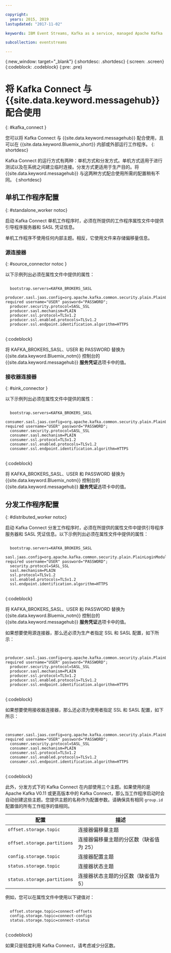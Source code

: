 ```yaml
---

copyright:
  years: 2015, 2019
lastupdated: "2017-11-02"

keywords: IBM Event Streams, Kafka as a service, managed Apache Kafka

subcollection: eventstreams

---
```


{:new_window: target="_blank"}
{:shortdesc: .shortdesc}
{:screen: .screen}
{:codeblock: .codeblock}
{:pre: .pre}

# 将 Kafka Connect 与 {{site.data.keyword.messagehub}} 配合使用
{: #kafka_connect }

您可以将 Kafka Connect 与 {{site.data.keyword.messagehub}} 配合使用，且可以在 {{site.data.keyword.Bluemix_short}} 内部或外部运行工作程序。
{: shortdesc}

Kafka Connect 的运行方式有两种：单机方式和分发方式。单机方式适用于进行测试以及在系统之间建立临时连接。分发方式更适用于生产目的。将 {{site.data.keyword.messagehub}} 与这两种方式配合使用所需的配置稍有不同。
{:shortdesc}

## 单机工作程序配置
{: #standalone_worker notoc}

启动 Kafka Connect 单机工作程序时，必须在所提供的工作程序属性文件中提供引导程序服务器和 SASL 凭证信息。

单机工作程序不使用任何内部主题。相反，它使用文件来存储偏移量信息。

### 源连接器
{: #source_connector notoc }

以下示例列出必须在属性文件中提供的属性：

<pre>
<code>
  bootstrap.servers=KAFKA_BROKERS_SASL
  producer.sasl.jaas.config=org.apache.kafka.common.security.plain.PlainLoginModule required username="USER" password="PASSWORD";
  producer.security.protocol=SASL_SSL
  producer.sasl.mechanism=PLAIN
  producer.ssl.protocol=TLSv1.2
  producer.ssl.enabled.protocols=TLSv1.2
  producer.ssl.endpoint.identification.algorithm=HTTPS
</code>
</pre>
{:codeblock}

将 KAFKA_BROKERS_SASL、USER 和 PASSWORD 替换为 {{site.data.keyword.Bluemix_notm}} 控制台的 {{site.data.keyword.messagehub}} **服务凭证**选项卡中的值。


### 接收器连接器
{: #sink_connector }

以下示例列出必须在属性文件中提供的属性：

<pre>
<code>
  bootstrap.servers=KAFKA_BROKERS_SASL
  consumer.sasl.jaas.config=org.apache.kafka.common.security.plain.PlainLoginModule required username="USER" password="PASSWORD";
  consumer.security.protocol=SASL_SSL
  consumer.sasl.mechanism=PLAIN
  consumer.ssl.protocol=TLSv1.2
  consumer.ssl.enabled.protocols=TLSv1.2
  consumer.ssl.endpoint.identification.algorithm=HTTPS
</code>
</pre>
{:codeblock}

将 KAFKA_BROKERS_SASL、USER 和 PASSWORD 替换为 {{site.data.keyword.Bluemix_notm}} 控制台的 {{site.data.keyword.messagehub}} **服务凭证**选项卡中的值。


## 分发工作程序配置
{: #distributed_worker notoc}

启动 Kafka Connect 分发工作程序时，必须在所提供的属性文件中提供引导程序服务器和 SASL 凭证信息。以下示例列出必须在属性文件中提供的属性：

<pre>
<code>
  bootstrap.servers=KAFKA_BROKERS_SASL
  sasl.jaas.config=org.apache.kafka.common.security.plain.PlainLoginModule required username="USER" password="PASSWORD";
  security.protocol=SASL_SSL
  sasl.mechanism=PLAIN
  ssl.protocol=TLSv1.2
  ssl.enabled.protocols=TLSv1.2
  ssl.endpoint.identification.algorithm=HTTPS
</code>
</pre>
{:codeblock}

将 KAFKA_BROKERS_SASL、USER 和 PASSWORD 替换为 {{site.data.keyword.Bluemix_notm}} 控制台的 {{site.data.keyword.messagehub}} **服务凭证**选项卡中的值。


如果想要使用源连接器，那么还必须为生产者指定 SSL 和 SASL 配置，如下所示：

<pre>
<code>
  producer.sasl.jaas.config=org.apache.kafka.common.security.plain.PlainLoginModule required username="USER" password="PASSWORD";
  producer.security.protocol=SASL_SSL
  producer.sasl.mechanism=PLAIN
  producer.ssl.protocol=TLSv1.2
  producer.ssl.enabled.protocols=TLSv1.2
  producer.ssl.endpoint.identification.algorithm=HTTPS
</code>
</pre>
{:codeblock}

如果想要使用接收器连接器，那么还必须为使用者指定 SSL 和 SASL 配置，如下所示：

<pre>
<code>
  consumer.sasl.jaas.config=org.apache.kafka.common.security.plain.PlainLoginModule required username="USER" password="PASSWORD";
  consumer.security.protocol=SASL_SSL
  consumer.sasl.mechanism=PLAIN
  consumer.ssl.protocol=TLSv1.2
  consumer.ssl.enabled.protocols=TLSv1.2
  consumer.ssl.endpoint.identification.algorithm=HTTPS
</code>
</pre>
{:codeblock}

此外，分发方式下的 Kafka Connect 在内部使用三个主题。如果使用的是 Apache Kafka V0.11 或更高版本中的 Kafka Connect，那么当工作程序启动时会自动创建这些主题。您提供主题的名称作为配置参数。请确保具有相同 `group.id` 配置值的所有工作程序的值相同。

|配置               |描述                                                         |
| --------------------------- | ------------------------------------------------------------------- |
|`offset.storage.topic`      |连接器偏移量主题                                             |
|`offset.storage.partitions` |连接器偏移量主题的分区数（缺省值为 25）|
|`config.storage.topic`      |连接器配置主题                                       |
|`status.storage.topic`      |连接器状态主题                                              |
|`status.storage.partitions` |连接器状态主题的分区数（缺省值为 5）|

例如，您可以在属性文件中使用以下键值对：

<pre>
<code>
  offset.storage.topic=connect-offsets
  config.storage.topic=connect-configs
  status.storage.topic=connect-status
</code>
</pre>
{:codeblock}

如果只是轻度利用 Kafka Connect，请考虑减少分区数。



